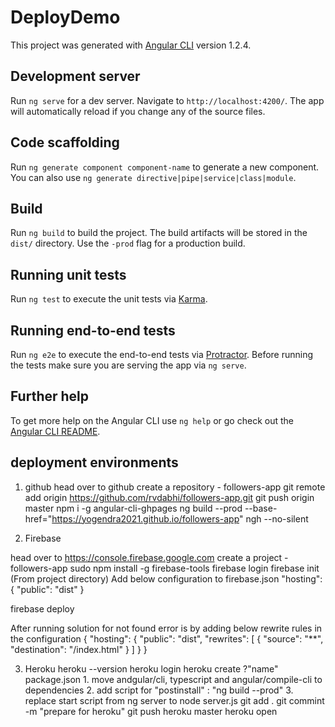 # DeployDemo

This project was generated with [Angular CLI](https://github.com/angular/angular-cli) version 1.2.4.

## Development server

Run `ng serve` for a dev server. Navigate to `http://localhost:4200/`. The app will automatically reload if you change any of the source files.

## Code scaffolding

Run `ng generate component component-name` to generate a new component. You can also use `ng generate directive|pipe|service|class|module`.

## Build

Run `ng build` to build the project. The build artifacts will be stored in the `dist/` directory. Use the `-prod` flag for a production build.

## Running unit tests

Run `ng test` to execute the unit tests via [Karma](https://karma-runner.github.io).

## Running end-to-end tests

Run `ng e2e` to execute the end-to-end tests via [Protractor](http://www.protractortest.org/).
Before running the tests make sure you are serving the app via `ng serve`.

## Further help

To get more help on the Angular CLI use `ng help` or go check out the [Angular CLI README](https://github.com/angular/angular-cli/blob/master/README.md).

## deployment environments
1. github 
head over to github
create a repository - followers-app
git remote add origin https://github.com/rvdabhi/followers-app.git
git push origin master
npm i -g angular-cli-ghpages
ng build --prod --base-href="https://yogendra2021.github.io/followers-app"
ngh --no-silent


2. Firebase

head over to https://console.firebase.google.com
create a project - followers-app
sudo npm install -g firebase-tools
firebase login
firebase init (From project directory)
Add  below configuration to firebase.json
"hosting": {
    "public": "dist"
  }

firebase deploy

After running solution for not found error is by adding below rewrite rules in the configuration
{
  "hosting": {
    "public": "dist",
    "rewrites": [
      {
        "source": "**",
        "destination": "/index.html"
      }
    ]
  }
}

3. Heroku
    heroku --version
    heroku login
    heroku create ?"name"
    package.json 
        1. move andgular/cli, typescript and angular/compile-cli to dependencies
        2. add script for "postinstall" : "ng build --prod"
        3. replace start script from ng server to node server.js
    git add .
    git commint -m "prepare for heroku"
    git push heroku master
    heroku open
